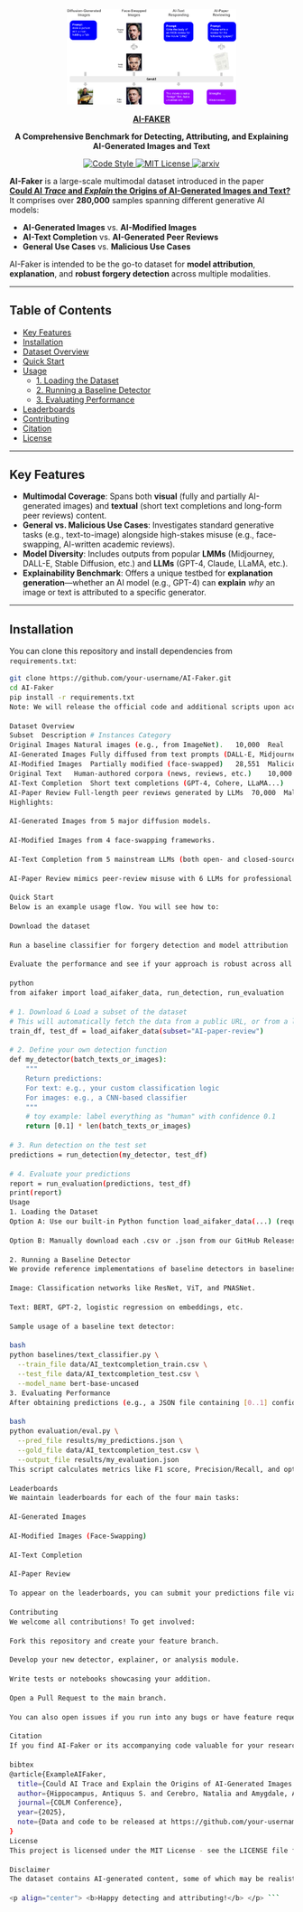 <p align="center">
  <img src="images/dataset.pdf" alt="AI-Faker" width="300">
</p>
<p align="center">
  <a href="https://github.com/CosimoFang/AI-FAKER"><b>AI-FAKER</b></a>
</p>
<p align="center">
  <b>A Comprehensive Benchmark for Detecting, Attributing, and Explaining AI-Generated Images and Text</b>
</p>
<p align="center">
  <a href="https://github.com/CosimoFang/AI-Faker">
    <img src="https://img.shields.io/github/actions/workflow/status/your-username/AI-Faker/lint.yml?logo=githubactions&logoColor=white&label=Code%20Style" alt="Code Style"/>
  </a>
  <a href="https://github.com/your-username/AI-Faker/blob/main/LICENSE">
    <img src="https://img.shields.io/badge/License-MIT-blue.svg" alt="MIT License"/>
  </a>
  <a href="https://arxiv.org/abs/XXXXXXXX">
    <img src="https://img.shields.io/badge/arXiv-XXXXXXXX-b31b1b.svg" alt="arxiv"/>
  </a>
</p>

**AI-Faker** is a large-scale multimodal dataset introduced in the paper  
[**Could AI *Trace* and *Explain* the Origins of AI-Generated Images and Text?**](https://arxiv.org/abs/XXXXXXXX)  
It comprises over **280,000** samples spanning different generative AI models:
- **AI-Generated Images** vs. **AI-Modified Images**  
- **AI-Text Completion** vs. **AI-Generated Peer Reviews**  
- **General Use Cases** vs. **Malicious Use Cases**

AI-Faker is intended to be the go-to dataset for **model attribution**, **explanation**, and **robust forgery detection** across multiple modalities.

---

## Table of Contents
- [Key Features](#key-features)
- [Installation](#installation)
- [Dataset Overview](#dataset-overview)
- [Quick Start](#quick-start)
- [Usage](#usage)
  - [1. Loading the Dataset](#1-loading-the-dataset)
  - [2. Running a Baseline Detector](#2-running-a-baseline-detector)
  - [3. Evaluating Performance](#3-evaluating-performance)
- [Leaderboards](#leaderboards)
- [Contributing](#contributing)
- [Citation](#citation)
- [License](#license)

---

## Key Features

- **Multimodal Coverage**: Spans both **visual** (fully and partially AI-generated images) and **textual** (short text completions and long-form peer reviews) content.
- **General vs. Malicious Use Cases**: Investigates standard generative tasks (e.g., text-to-image) alongside high-stakes misuse (e.g., face-swapping, AI-written academic reviews).
- **Model Diversity**: Includes outputs from popular **LMMs** (Midjourney, DALL-E, Stable Diffusion, etc.) and **LLMs** (GPT-4, Claude, LLaMA, etc.).
- **Explainability Benchmark**: Offers a unique testbed for **explanation generation**—whether an AI model (e.g., GPT-4) can **explain** *why* an image or text is attributed to a specific generator.

---

## Installation

You can clone this repository and install dependencies from `requirements.txt`:
```bash
git clone https://github.com/your-username/AI-Faker.git
cd AI-Faker
pip install -r requirements.txt
Note: We will release the official code and additional scripts upon acceptance of our paper.

Dataset Overview
Subset	Description	# Instances	Category
Original Images	Natural images (e.g., from ImageNet).	10,000	Real
AI-Generated Images	Fully diffused from text prompts (DALL-E, Midjourney).	50,000+	General
AI-Modified Images	Partially modified (face-swapped)	28,551	Malicious
Original Text	Human-authored corpora (news, reviews, etc.)	10,000	Real
AI-Text Completion	Short text completions (GPT-4, Cohere, LLaMA...)	50,000+	General
AI-Paper Review	Full-length peer reviews generated by LLMs	70,000	Malicious
Highlights:

AI-Generated Images from 5 major diffusion models.

AI-Modified Images from 4 face-swapping frameworks.

AI-Text Completion from 5 mainstream LLMs (both open- and closed-source).

AI-Paper Review mimics peer-review misuse with 6 LLMs for professional reviews.

Quick Start
Below is an example usage flow. You will see how to:

Download the dataset

Run a baseline classifier for forgery detection and model attribution

Evaluate the performance and see if your approach is robust across all AI-Faker subsets

python
from aifaker import load_aifaker_data, run_detection, run_evaluation

# 1. Download & Load a subset of the dataset
# This will automatically fetch the data from a public URL, or from a local cache if available
train_df, test_df = load_aifaker_data(subset="AI-paper-review")

# 2. Define your own detection function
def my_detector(batch_texts_or_images):
    """
    Return predictions:
    For text: e.g., your custom classification logic
    For images: e.g., a CNN-based classifier
    """
    # toy example: label everything as "human" with confidence 0.1
    return [0.1] * len(batch_texts_or_images)

# 3. Run detection on the test set
predictions = run_detection(my_detector, test_df)

# 4. Evaluate your predictions
report = run_evaluation(predictions, test_df)
print(report)
Usage
1. Loading the Dataset
Option A: Use our built-in Python function load_aifaker_data(...) (requires an internet connection for initial download).

Option B: Manually download each .csv or .json from our GitHub Releases or a self-hosted HuggingFace dataset, then load it with standard data libraries (e.g., pandas, json).

2. Running a Baseline Detector
We provide reference implementations of baseline detectors in baselines/. For example:

Image: Classification networks like ResNet, ViT, and PNASNet.

Text: BERT, GPT-2, logistic regression on embeddings, etc.

Sample usage of a baseline text detector:

bash
python baselines/text_classifier.py \
  --train_file data/AI_textcompletion_train.csv \
  --test_file data/AI_textcompletion_test.csv \
  --model_name bert-base-uncased
3. Evaluating Performance
After obtaining predictions (e.g., a JSON file containing [0..1] confidence scores for each test instance), you can evaluate:

bash
python evaluation/eval.py \
  --pred_file results/my_predictions.json \
  --gold_file data/AI_textcompletion_test.csv \
  --output_file results/my_evaluation.json
This script calculates metrics like F1 score, Precision/Recall, and optional advanced metrics like Calibration Error.

Leaderboards
We maintain leaderboards for each of the four main tasks:

AI-Generated Images

AI-Modified Images (Face-Swapping)

AI-Text Completion

AI-Paper Review

To appear on the leaderboards, you can submit your predictions file via a Pull Request to our Leaderboard Repo. The format and evaluation scripts mirror the example usage shown above.

Contributing
We welcome all contributions! To get involved:

Fork this repository and create your feature branch.

Develop your new detector, explainer, or analysis module.

Write tests or notebooks showcasing your addition.

Open a Pull Request to the main branch.

You can also open issues if you run into any bugs or have feature requests!

Citation
If you find AI-Faker or its accompanying code valuable for your research, please cite our paper:

bibtex
@article{ExampleAIFaker,
  title={Could AI Trace and Explain the Origins of AI-Generated Images and Text?},
  author={Hippocampus, Antiquus S. and Cerebro, Natalia and Amygdale, Amelie P. and Ren, Ji Q. and LeNet, Yevgeny, and others},
  journal={COLM Conference},
  year={2025},
  note={Data and code to be released at https://github.com/your-username/AI-Faker}
}
License
This project is licensed under the MIT License - see the LICENSE file for details.

Disclaimer
The dataset contains AI-generated content, some of which may be realistic or manipulative. Use caution and follow ethical guidelines when handling or distributing this dataset. Always verify intellectual property rights and privacy regulations, especially regarding images with identifiable faces.

<p align="center"> <b>Happy detecting and attributing!</b> </p> ```
